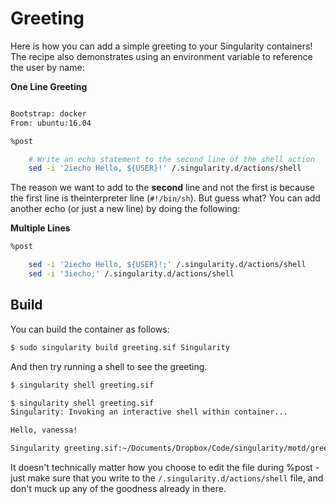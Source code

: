 # Greeting

Here is how you can add a simple greeting to your Singularity containers!
The recipe also demonstrates using an environment variable to reference
the user by name:

**One Line Greeting**

```bash

Bootstrap: docker
From: ubuntu:16.04

%post

    # Write an echo statement to the second line of the shell action
    sed -i '2iecho Hello, ${USER}!' /.singularity.d/actions/shell

```

The reason we want to add to the **second** line and not the first is because
the first line is theinterpreter line (`#!/bin/sh`). But guess what? You can add
another echo (or just a new line) by doing the following:

**Multiple Lines**

```bash
%post

    sed -i '2iecho Hello, ${USER}!;' /.singularity.d/actions/shell
    sed -i '3iecho;' /.singularity.d/actions/shell
```

## Build

You can build the container as follows:

```bash
$ sudo singularity build greeting.sif Singularity
```

And then try running a shell to see the greeting.

```bash
$ singularity shell greeting.sif

$ singularity shell greeting.sif
Singularity: Invoking an interactive shell within container...

Hello, vanessa!

Singularity greeting.sif:~/Documents/Dropbox/Code/singularity/motd/greeting>
```

It doesn't technically matter how you choose to edit the file during %post -
just make sure that you write to the `/.singularity.d/actions/shell` file,
and don't muck up any of the goodness already in there.
